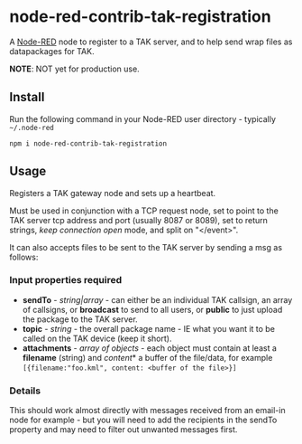 node-red-contrib-tak-registration
=================================

A <a href="http://nodered.org" target="_new">Node-RED</a> node to register to a TAK server,
and to help send wrap files as datapackages for TAK.

**NOTE**: NOT yet for production use.

Install
-------

Run the following command in your Node-RED user directory - typically `~/.node-red`

    npm i node-red-contrib-tak-registration

Usage
-----

Registers a TAK gateway node and sets up a heartbeat.

Must be used in conjunction with a TCP request node, set to point to the TAK server tcp address and port
(usually 8087 or 8089), set to return strings, <i>keep connection open</i> mode, and split on "&lt;/event&gt;".

It can also accepts files to be sent to the TAK server by sending a msg as follows:

### Input properties required

 -  **sendTo** - *string|array* - can either be an individual TAK callsign, an array of callsigns, or **broadcast**
to send to all users, or **public** to just upload the package to the TAK server.
 - **topic** - *string* - the overall package name - IE what you want it to be called on the TAK device (keep it short).
 - **attachments** - *array of objects* - each object must contain at least a **filename** (string) and *content** a buffer of the file/data, for example `[{filename:"foo.kml", content: <buffer of the file>}]`

### Details

This should work almost directly with messages received from an email-in node for example - but you will need to add the recipients in the sendTo property and may need to filter out unwanted messages first.